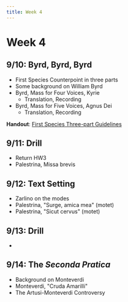 ```yaml
---
title: Week 4
---
```


# Week 4

## 9/10: Byrd, Byrd, Byrd

* First Species Counterpoint in three parts
* Some background on William Byrd
* Byrd, Mass for Four Voices, Kyrie
  * Translation, Recording
* Byrd, Mass for Five Voices, Agnus Dei
  * Translation, Recording

**Handout**: [First Species Three-part Guidelines]()

## 9/11: Drill

* Return HW3
* Palestrina, Missa brevis

## 9/12: Text Setting

* Zarlino on the modes 
* Palestrina, "Surge, amica mea" (motet)
* Palestrina, "Sicut cervus" (motet)

## 9/13: Drill

*

## 9/14: The _Seconda Pratica_

* Background on Monteverdi
* Monteverdi, "Cruda Amarilli"
* The Artusi-Monteverdi Controversy

